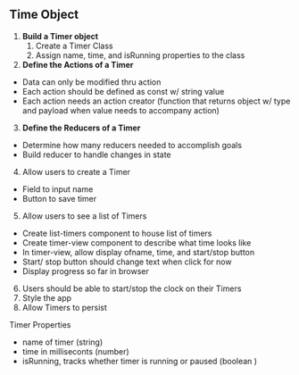 ## Time Object 

1. **Build a Timer object**
    1. Create a Timer Class
    1. Assign name, time, and isRunning properties to the class
2. **Define the Actions of a Timer**
  - Data can only be modified thru action
  - Each action should be defined as const w/ string value 
  - Each action needs an action creator (function that returns object w/ type and payload when value needs to accompany action)
3. **Define the Reducers of a Timer**
  - Determine how many reducers needed to accomplish goals 
  - Build reducer to handle changes in state
4. Allow users to create a Timer
  - Field to input name 
  - Button to save timer
5. Allow users to see a list of Timers
  - Create list-timers component to house list of timers 
  - Create timer-view component to describe what time looks like
  - In timer-view, allow display ofname, time, and start/stop button 
  - Start/ stop button should change text when click for now 
  - Display progress so far in browser
6. Users should be able to start/stop the clock on their Timers
7. Style the app
8. Allow Timers to persist

Timer Properties <br>
- name of timer (string)
- time in milliseconts (number)
- isRunning, tracks whether timer is running or paused (boolean )